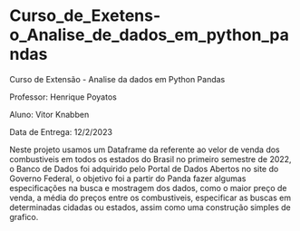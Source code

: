 # Curso_de_Exetens-o_Analise_de_dados_em_python_pandas

Curso de Extensão - Analise da dados em Python Pandas

Professor: Henrique Poyatos

Aluno: Vitor Knabben

Data de Entrega: 12/2/2023

Neste projeto usamos um Dataframe da referente ao velor de venda dos combustiveis em todos os estados do Brasil no primeiro semestre de 2022, o Banco de Dados foi adquirido pelo Portal de Dados Abertos no site do Governo Federal, o objetivo foi a partir do Panda fazer algumas especificações na busca e mostragem dos dados, como o maior preço de venda, a média do preços entre os combustiveis, especificar as buscas em determinadas cidadas ou estados, assim como uma construção simples de grafico.
